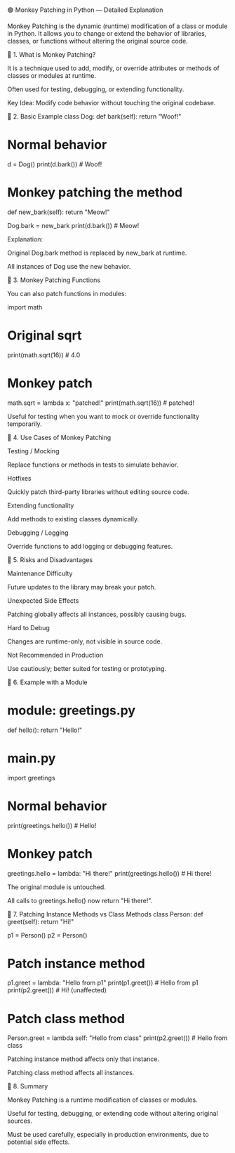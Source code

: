 🟢 Monkey Patching in Python — Detailed Explanation

Monkey Patching is the dynamic (runtime) modification of a class or module in Python. It allows you to change or extend the behavior of libraries, classes, or functions without altering the original source code.

🔹 1. What is Monkey Patching?

It is a technique used to add, modify, or override attributes or methods of classes or modules at runtime.

Often used for testing, debugging, or extending functionality.

Key Idea: Modify code behavior without touching the original codebase.

🔹 2. Basic Example
class Dog:
    def bark(self):
        return "Woof!"

# Normal behavior
d = Dog()
print(d.bark())  # Woof!

# Monkey patching the method
def new_bark(self):
    return "Meow!"

Dog.bark = new_bark
print(d.bark())  # Meow!


Explanation:

Original Dog.bark method is replaced by new_bark at runtime.

All instances of Dog use the new behavior.

🔹 3. Monkey Patching Functions

You can also patch functions in modules:

import math

# Original sqrt
print(math.sqrt(16))  # 4.0

# Monkey patch
math.sqrt = lambda x: "patched!"
print(math.sqrt(16))  # patched!


Useful for testing when you want to mock or override functionality temporarily.

🔹 4. Use Cases of Monkey Patching

Testing / Mocking

Replace functions or methods in tests to simulate behavior.

Hotfixes

Quickly patch third-party libraries without editing source code.

Extending functionality

Add methods to existing classes dynamically.

Debugging / Logging

Override functions to add logging or debugging features.

🔹 5. Risks and Disadvantages

Maintenance Difficulty

Future updates to the library may break your patch.

Unexpected Side Effects

Patching globally affects all instances, possibly causing bugs.

Hard to Debug

Changes are runtime-only, not visible in source code.

Not Recommended in Production

Use cautiously; better suited for testing or prototyping.

🔹 6. Example with a Module
# module: greetings.py
def hello():
    return "Hello!"

# main.py
import greetings

# Normal behavior
print(greetings.hello())  # Hello!

# Monkey patch
greetings.hello = lambda: "Hi there!"
print(greetings.hello())  # Hi there!


The original module is untouched.

All calls to greetings.hello() now return "Hi there!".

🔹 7. Patching Instance Methods vs Class Methods
class Person:
    def greet(self):
        return "Hi!"

p1 = Person()
p2 = Person()

# Patch instance method
p1.greet = lambda: "Hello from p1"
print(p1.greet())  # Hello from p1
print(p2.greet())  # Hi!  (unaffected)

# Patch class method
Person.greet = lambda self: "Hello from class"
print(p2.greet())  # Hello from class


Patching instance method affects only that instance.

Patching class method affects all instances.

🔹 8. Summary

Monkey Patching is a runtime modification of classes or modules.

Useful for testing, debugging, or extending code without altering original sources.

Must be used carefully, especially in production environments, due to potential side effects.